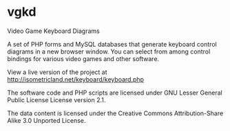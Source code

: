 # vgkd
Video Game Keyboard Diagrams

A set of PHP forms and MySQL databases that generate keyboard control diagrams in a new browser window. You can select from among control bindings for various video games and other software.

View a live version of the project at http://isometricland.net/keyboard/keyboard.php

The software code and PHP scripts are licensed under GNU Lesser General Public License License version 2.1.

The data content is licensed under the Creative Commons Attribution-Share Alike 3.0 Unported License.
